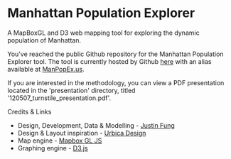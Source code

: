 # Manhattan Population Explorer

A MapBoxGL and D3 web mapping tool for exploring the dynamic population of Manhattan.

You've reached the public Github repository for the Manhattan Population Explorer tool.
The tool is currently hosted by Github [here](https://citrusvanilla.github.io/manhattanpopulationexplorer/) with an alias available at [ManPopEx.us](https://manpopex.us).

If you are interested in the methodology, you can view a PDF presentation located in the 'presentation' directory, titled '120507_turnstile_presentation.pdf'.

Credits & Links

* Design, Development, Data & Modelling - [Justin Fung](https://linkedin.com/in/citrusvanilla)
* Design & Layout inspiration - [Urbica Design](https://urbica.co/)
* Map engine - [Mapbox GL JS](https://www.mapbox.com/mapbox-gl-js/api/)
* Graphing engine - [D3.js](https://d3js.org/)
